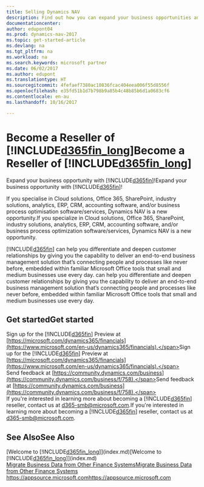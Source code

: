```yaml
---
title: Selling Dynamics NAV
description: Find out how you can expand your business opportunities and become a Microsoft partner and Dynamics NAV reseller.
documentationcenter: 
author: edupont04
ms.prod: dynamics-nav-2017
ms.topic: get-started-article
ms.devlang: na
ms.tgt_pltfrm: na
ms.workload: na
ms.search.keywords: microsoft partner
ms.date: 06/02/2017
ms.author: edupont
ms.translationtype: HT
ms.sourcegitcommit: 4fefaef7380ac10836fcac404eea006f55d8556f
ms.openlocfilehash: e35fd51b1d7b798b9a85b4c48b85b6d1a0683cf6
ms.contentlocale: en-au
ms.lasthandoff: 10/16/2017

---
```

# <a name="become-a-reseller-of-included365finlongincludesd365finlongmdmd"></a><span data-ttu-id="311f7-103">Become a Reseller of [!INCLUDE[d365fin_long](includes/d365fin_long_md.md)]</span><span class="sxs-lookup"><span data-stu-id="311f7-103">Become a Reseller of [!INCLUDE[d365fin_long](includes/d365fin_long_md.md)]</span></span>
<span data-ttu-id="311f7-104">Expand your business opportunity with [!INCLUDE[d365fin](includes/d365fin_md.md)]!</span><span class="sxs-lookup"><span data-stu-id="311f7-104">Expand your business opportunity with [!INCLUDE[d365fin](includes/d365fin_md.md)]!</span></span>  

<span data-ttu-id="311f7-105">If you specialise in Cloud solutions, Office 365, SharePoint, industry solutions, analytics, ERP, CRM, accounting software, and/or business process optimisation software/services, Dynamics NAV is a new opportunity.</span><span class="sxs-lookup"><span data-stu-id="311f7-105">If you specialize in Cloud solutions, Office 365, SharePoint, industry solutions, analytics, ERP, CRM, accounting software, and/or business process optimization software/services, Dynamics NAV is a new opportunity.</span></span>   

[!INCLUDE[d365fin](includes/d365fin_md.md)]<span data-ttu-id="311f7-106"> can help you differentiate and deepen customer relationships by giving you the capability to deliver an end-to-end business management solution that’s connecting people and processes like never before, embedded within familiar Microsoft Office tools that small and medium businesses use every day.</span><span class="sxs-lookup"><span data-stu-id="311f7-106"> can help you differentiate and deepen customer relationships by giving you the capability to deliver an end-to-end business management solution that’s connecting people and processes like never before, embedded within familiar Microsoft Office tools that small and medium businesses use every day.</span></span>  

## <a name="get-started"></a><span data-ttu-id="311f7-107">Get started</span><span class="sxs-lookup"><span data-stu-id="311f7-107">Get started</span></span>
<span data-ttu-id="311f7-108">Sign up for the [!INCLUDE[d365fin](includes/d365fin_md.md)] Preview at [https://microsoft.com/dynamics365/financials](https://www.microsoft.com/en-us/dynamics365/financials).</span><span class="sxs-lookup"><span data-stu-id="311f7-108">Sign up for the [!INCLUDE[d365fin](includes/d365fin_md.md)] Preview at [https://microsoft.com/dynamics365/financials](https://www.microsoft.com/en-us/dynamics365/financials).</span></span>  
<span data-ttu-id="311f7-109">Send feedback at [https://community.dynamics.com/business](https://community.dynamics.com/business/f/758).</span><span class="sxs-lookup"><span data-stu-id="311f7-109">Send feedback at [https://community.dynamics.com/business](https://community.dynamics.com/business/f/758).</span></span>  
<span data-ttu-id="311f7-110">If you're interested in learning more about becoming a [!INCLUDE[d365fin](includes/d365fin_md.md)] reseller, contact us at [d365-smb@microsoft.com](mailto:d365-smb@microsoft.com).</span><span class="sxs-lookup"><span data-stu-id="311f7-110">If you're interested in learning more about becoming a [!INCLUDE[d365fin](includes/d365fin_md.md)] reseller, contact us at [d365-smb@microsoft.com](mailto:d365-smb@microsoft.com).</span></span>  

## <a name="see-also"></a><span data-ttu-id="311f7-111">See Also</span><span class="sxs-lookup"><span data-stu-id="311f7-111">See Also</span></span>
<span data-ttu-id="311f7-112">[Welcome to [!INCLUDE[d365fin_long](includes/d365fin_long_md.md)]](index.md)</span><span class="sxs-lookup"><span data-stu-id="311f7-112">[Welcome to [!INCLUDE[d365fin_long](includes/d365fin_long_md.md)]](index.md)</span></span>  
[<span data-ttu-id="311f7-113">Migrate Business Data from Other Finance Systems</span><span class="sxs-lookup"><span data-stu-id="311f7-113">Migrate Business Data from Other Finance Systems</span></span>](upload-data.md)  
[<span data-ttu-id="311f7-114">https://appsource.microsoft.com</span><span class="sxs-lookup"><span data-stu-id="311f7-114">https://appsource.microsoft.com</span></span>](https://appsource.microsoft.com/en-us/?product=project-madeira)  

